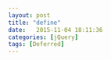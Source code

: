 ```yaml
---
layout: post
title: "define"
date:   2015-11-04 18:11:36
categories: [jQuery]
tags: [Deferred]
---
```



